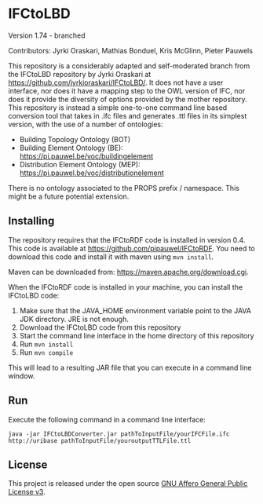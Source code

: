 # IFCtoLBD
Version 1.74 - branched

Contributors: Jyrki Oraskari, Mathias Bonduel, Kris McGlinn, Pieter Pauwels 

This repository is a considerably adapted and self-moderated branch from the IFCtoLBD repository by Jyrki Oraskari at https://github.com/jyrkioraskari/IFCtoLBD/. It does not have a user interface, nor does it have a mapping step to the OWL version of IFC, nor does it provide the diversity of options provided by the mother repository. This repository is instead a simple one-to-one command line based conversion tool that takes in .ifc files and generates .ttl files in its simplest version, with the use of a number of ontologies:

- Building Topology Ontology (BOT)
- Building Element Ontology (BE): https://pi.pauwel.be/voc/buildingelement
- Distribution Element Ontology (MEP): https://pi.pauwel.be/voc/distributionelement

There is no ontology associated to the PROPS prefix / namespace. This might be a future potential extension.

## Installing
The repository requires that the IFCtoRDF code is installed in version 0.4. This code is available at https://github.com/pipauwel/IFCtoRDF. You need to download this code and install it with maven using `mvn install`.

Maven can be downloaded from: https://maven.apache.org/download.cgi.

When the IFCtoRDF code is installed in your machine, you can install the IFCtoLBD code:

1. Make sure that the JAVA_HOME environment variable point to the JAVA JDK directory. JRE is not enough.
2. Download the IFCtoLBD code from this repository
3. Start the command line interface in the home directory of this repository
4. Run `mvn install`
5. Run `mvn compile`

This will lead to a resulting JAR file that you can execute in a command line window.

## Run
Execute the following command in a command line interface:

```
java -jar IFCtoLBDConverter.jar pathToInputFile/yourIFCFile.ifc http://uribase pathToInputFile/youroutputTTLFile.ttl
```
 
## License
This project is released under the open source [GNU Affero General Public License v3](http://www.gnu.org/licenses/agpl-3.0.en.html).

